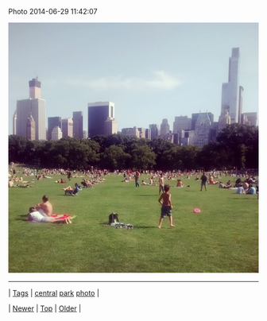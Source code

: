 <!--
title: Photo 2014-06-29 11
date: 2020-06-28T15:27:00.338Z
tags: central, park, photo
-->


Photo 2014-06-29 11:42:07

![](90243932229-0.jpg)

<!--BOTTOM-POST-NAVIGATION-->
---

| [Tags](tags.md) | [central](tag-central.md) [park](tag-park.md) [photo](tag-photo.md) |

| [Newer](90243914039.md) | [Top](index.md) | [Older](90254976060.md) |